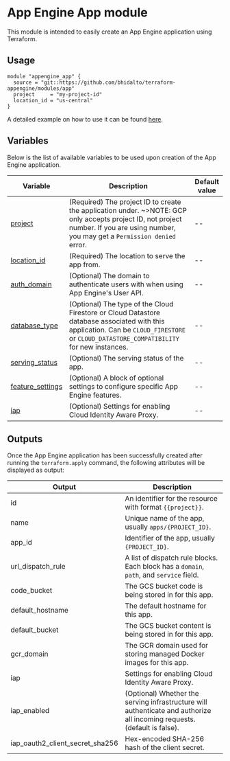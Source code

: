 # App Engine App module

This module is intended to easily create an App Engine application using Terraform.

## Usage

```
module "appengine_app" {
  source = "git::https://github.com/bhidalto/terraform-appengine/modules/app"
  project     = "my-project-id"
  location_id = "us-central"
}
```

A detailed example on how to use it can be found [here](../examples/appengine_app).

## Variables

Below is the list of available variables to be used upon creation of the App Engine application.

| Variable | Description | Default value|
| --- | --- | -- |
| [project](https://cloud.google.com/appengine/docs/admin-api/reference/rest/v1/apps#Application.FIELDS.id) | (Required) The project ID to create the application under. ~>NOTE: GCP only accepts project ID, not project number. If you are using number, you may get a `Permission denied` error. | -- |
| [location_id](https://cloud.google.com/appengine/docs/admin-api/reference/rest/v1/apps#Application.FIELDS.location_id) | (Required) The location to serve the app from. | -- |
| [auth_domain](https://cloud.google.com/appengine/docs/admin-api/reference/rest/v1/apps#Application.FIELDS.auth_domain) | (Optional) The domain to authenticate users with when using App Engine's User API. | -- |
| [database_type](https://cloud.google.com/appengine/docs/admin-api/reference/rest/v1/apps#databasetype) | (Optional) The type of the Cloud Firestore or Cloud Datastore database associated with this application. Can be `CLOUD_FIRESTORE` or `CLOUD_DATASTORE_COMPATIBILITY` for new instances. | -- |
| [serving_status](https://cloud.google.com/appengine/docs/admin-api/reference/rest/v1/apps#servingstatus) | (Optional) The serving status of the app. | -- |
| [feature_settings](https://cloud.google.com/appengine/docs/admin-api/reference/rest/v1/apps#featuresettings) | (Optional) A block of optional settings to configure specific App Engine features. | -- |
| [iap](https://cloud.google.com/appengine/docs/admin-api/reference/rest/v1/apps#identityawareproxy) | (Optional) Settings for enabling Cloud Identity Aware Proxy. | -- |

## Outputs

Once the App Engine application has been successfully created after running the `terraform.apply` command, the following attributes will be displayed as output:

| Output | Description |
| --- | --- |
| id | An identifier for the resource with format `{{project}}`. |
| name | Unique name of the app, usually `apps/{PROJECT_ID}`. |
| app_id | Identifier of the app, usually `{PROJECT_ID}`. |
| url_dispatch_rule | A list of dispatch rule blocks. Each block has a `domain`, `path`, and `service` field. |
| code_bucket | The GCS bucket code is being stored in for this app. |
| default_hostname | The default hostname for this app. |
| default_bucket | The GCS bucket content is being stored in for this app. |
| gcr_domain | The GCR domain used for storing managed Docker images for this app. |
| iap | Settings for enabling Cloud Identity Aware Proxy. |
| iap_enabled | (Optional) Whether the serving infrastructure will authenticate and authorize all incoming requests. (default is false). |
| iap_oauth2_client_secret_sha256 | Hex-encoded SHA-256 hash of the client secret. |